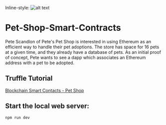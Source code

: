 Inline-style:
![alt text](https://github.com/jayceazua/Pet-Shop-Smart-Contracts")


# Pet-Shop-Smart-Contracts
Pete Scandlon of Pete's Pet Shop is interested in using Ethereum as an efficient way to handle their pet adoptions. The store has space for 16 pets at a given time, and they already have a database of pets. As an initial proof of concept, Pete wants to see a dapp which associates an Ethereum address with a pet to be adopted.

## Truffle Tutorial
[Blockchain Smart Contacts - Pet Shop](https://www.truffleframework.com/tutorials/pet-shop)

## Start the local web server:
 ``` npm run dev ```
